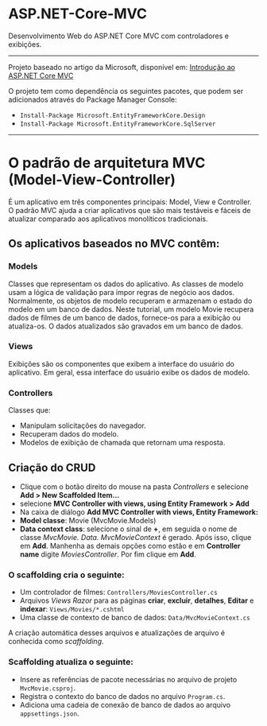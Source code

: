 # ASP.NET-Core-MVC
Desenvolvimento Web do ASP.NET Core MVC com controladores e exibições.

---
Projeto baseado no artigo da Microsoft, disponível em:
[Introdução ao ASP.NET Core MVC](https://docs.microsoft.com/pt-br/aspnet/core/tutorials/first-mvc-app/start-mvc?WT.mc_id=dotnet-35129-website&view=aspnetcore-6.0&tabs=visual-studio)

O projeto tem como dependência os seguintes pacotes, que podem ser adicionados através do Package Manager Console:

- `Install-Package Microsoft.EntityFrameworkCore.Design`
- `Install-Package Microsoft.EntityFrameworkCore.SqlServer`

---

# O padrão de arquitetura MVC (Model-View-Controller)

É um aplicativo em três componentes principais: Model, View e Controller. O padrão MVC ajuda a criar aplicativos que são mais testáveis e fáceis de atualizar comparado aos aplicativos monolíticos tradicionais.

## Os aplicativos baseados no MVC contêm:

### Models

Classes que representam os dados do aplicativo. As classes de modelo usam a lógica de validação para impor regras de negócio aos dados. Normalmente, os objetos de modelo recuperam e armazenam o estado do modelo em um banco de dados. Neste tutorial, um modelo Movie recupera dados de filmes de um banco de dados, fornece-os para a exibição ou atualiza-os. O dados atualizados são gravados em um banco de dados.

### Views

Exibições são os componentes que exibem a interface do usuário do aplicativo. Em geral, essa interface do usuário exibe os dados de modelo.


### Controllers

Classes que:

 - Manipulam solicitações do navegador.
 - Recuperam dados do modelo.
 - Modelos de exibição de chamada que retornam uma resposta.


## Criação do CRUD
* Clique com o botão direito do mouse na pasta _Controllers_ e selecione **Add > New Scaffolded Item...**
* selecione **MVC Controller with views, using Entity Framework > Add**
* Na caixa de diálogo **Add MVC Controller with views, Entity Framework:**
* **Model classe**: Movie (MvcMovie.Models)
* **Data context class**: selecione o sinal de **+**, em seguida o nome de classe _MvcMovie. Data. MvcMovieContext_ é gerado. Após isso, clique em **Add**. Manhenha as demais opções como estão e em **Controller name** digite _MoviesController_. Por fim clique em **Add**.

### O scaffolding cria o seguinte:
-   Um controlador de filmes:  `Controllers/MoviesController.cs`
-   Arquivos _Views Razor_ para as páginas  **criar**,  **excluir**,  **detalhes**,  **Editar** e  **indexar**:  `Views/Movies/*.cshtml`
-   Uma classe de contexto de banco de dados:  `Data/MvcMovieContext.cs`

A criação automática desses arquivos e atualizações de arquivo é conhecida como  _scaffolding_.

### Scaffolding atualiza o seguinte:
-   Insere as referências de pacote necessárias no arquivo de projeto `MvcMovie.csproj`.
-   Registra o contexto do banco de dados no  arquivo `Program.cs`.
-   Adiciona uma cadeia de conexão de banco de dados ao arquivo  `appsettings.json`.